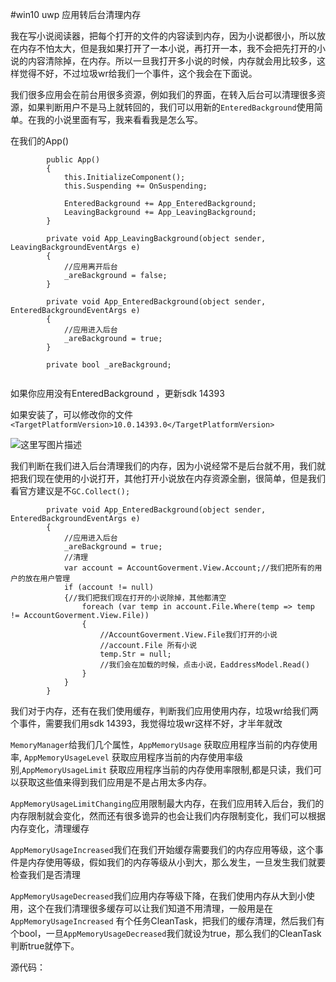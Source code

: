 #win10 uwp 应用转后台清理内存

我在写小说阅读器，把每个打开的文件的内容读到内存，因为小说都很小，所以放在内存不怕太大，但是我如果打开了一本小说，再打开一本，我不会把先打开的小说的内容清除掉，在内存。所以一旦我打开多小说的时候，内存就会用比较多，这样觉得不好，不过垃圾wr给我们一个事件，这个我会在下面说。

我们很多应用会在前台用很多资源，例如我们的界面，在转入后台可以清理很多资源，如果判断用户不是马上就转回的，我们可以用新的`EnteredBackground`使用简单。在我的小说里面有写，我来看看我是怎么写。

在我们的App()

```
        public App()
        {
            this.InitializeComponent();
            this.Suspending += OnSuspending;

            EnteredBackground += App_EnteredBackground;
            LeavingBackground += App_LeavingBackground;
        }

        private void App_LeavingBackground(object sender, LeavingBackgroundEventArgs e)
        {
            //应用离开后台
            _areBackground = false;
        }

        private void App_EnteredBackground(object sender, EnteredBackgroundEventArgs e)
        {
            //应用进入后台
            _areBackground = true;
        }

        private bool _areBackground;


```

如果你应用没有EnteredBackground ，更新sdk 14393

如果安装了，可以修改你的文件`<TargetPlatformVersion>10.0.14393.0</TargetPlatformVersion>`

![这里写图片描述](http://img.blog.csdn.net/20160913190120214)

我们判断在我们进入后台清理我们的内存，因为小说经常不是后台就不用，我们就把我们现在使用的小说打开，其他打开小说放在内存资源全删，很简单，但是我们看官方建议是不`GC.Collect();`

```
        private void App_EnteredBackground(object sender, EnteredBackgroundEventArgs e)
        {
            //应用进入后台
            _areBackground = true;
            //清理
            var account = AccountGoverment.View.Account;//我们把所有的用户的放在用户管理
            if (account != null)
            {//我们把我们现在打开的小说除掉，其他都清空
                foreach (var temp in account.File.Where(temp => temp != AccountGoverment.View.File))
                {
                    //AccountGoverment.View.File我们打开的小说
                    //account.File 所有小说
                    temp.Str = null;
                    //我们会在加载的时候，点击小说，EaddressModel.Read()
                }
            }
        }
```

我们对于内存，还有在我们使用缓存，判断我们应用使用内存，垃圾wr给我们两个事件，需要我们用sdk 14393，我觉得垃圾wr这样不好，才半年就改

`MemoryManager`给我们几个属性，`AppMemoryUsage` 获取应用程序当前的内存使用率, `AppMemoryUsageLevel` 获取应用程序当前的内存使用率级别,`AppMemoryUsageLimit` 获取应用程序当前的内存使用率限制,都是只读，我们可以获取这些值来得到我们应用是不是占用太多内存。

`AppMemoryUsageLimitChanging`应用限制最大内存，在我们应用转入后台，我们的内存限制就会变化，然而还有很多诡异的也会让我们内存限制变化，我们可以根据内存变化，清理缓存

`AppMemoryUsageIncreased`我们在我们开始缓存需要我们的内存应用等级，这个事件是内存使用等级，假如我们的内存等级从小到大，那么发生，一旦发生我们就要检查我们是否清理

`AppMemoryUsageDecreased`我们应用内存等级下降，在我们使用内存从大到小使用，这个在我们清理很多缓存可以让我们知道不用清理，一般用是在`AppMemoryUsageIncreased` 有个任务CleanTask，把我们的缓存清理，然后我们有个bool，一旦`AppMemoryUsageDecreased`我们就设为true，那么我们的CleanTask判断true就停下。


源代码：





